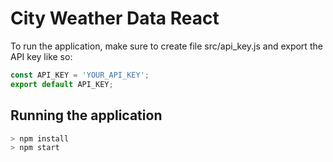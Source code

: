 # City Weather Data React

To run the application, make sure to create file src/api_key.js and export the API key like so:

```js
const API_KEY = 'YOUR_API_KEY';
export default API_KEY;
```

## Running the application

```js
> npm install
> npm start
```

